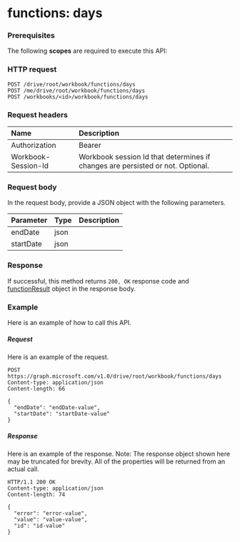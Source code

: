# functions: days


### Prerequisites
The following **scopes** are required to execute this API: 
### HTTP request
<!-- { "blockType": "ignored" } -->
```http
POST /drive/root/workbook/functions/days
POST /me/drive/root/workbook/functions/days
POST /workbooks/<id>/workbook/functions/days

```
### Request headers
| Name       | Description|
|:---------------|:----------|
| Authorization  | Bearer <code>|
| Workbook-Session-Id  | Workbook session Id that determines if changes are persisted or not. Optional.|

### Request body
In the request body, provide a JSON object with the following parameters.

| Parameter	   | Type	|Description|
|:---------------|:--------|:----------|
|endDate|json||
|startDate|json||

### Response
If successful, this method returns `200, OK` response code and [functionResult](../resources/functionresult.md) object in the response body.

### Example
Here is an example of how to call this API.
##### Request
Here is an example of the request.
<!-- {
  "blockType": "request",
  "name": "functions_days"
}-->
```http
POST https://graph.microsoft.com/v1.0/drive/root/workbook/functions/days
Content-type: application/json
Content-length: 66

{
  "endDate": "endDate-value",
  "startDate": "startDate-value"
}
```

##### Response
Here is an example of the response. Note: The response object shown here may be truncated for brevity. All of the properties will be returned from an actual call.
<!-- {
  "blockType": "response",
  "truncated": true,
  "@odata.type": "microsoft.graph.functionResult"
} -->
```http
HTTP/1.1 200 OK
Content-type: application/json
Content-length: 74

{
  "error": "error-value",
  "value": "value-value",
  "id": "id-value"
}
```

<!-- uuid: 8fcb5dbc-d5aa-4681-8e31-b001d5168d79
2015-10-25 14:57:30 UTC -->
<!-- {
  "type": "#page.annotation",
  "description": "functions: days",
  "keywords": "",
  "section": "documentation",
  "tocPath": ""
}-->